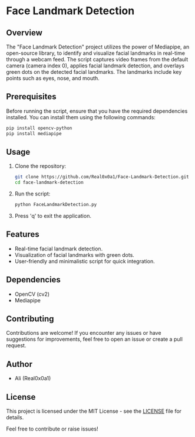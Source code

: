 # Face Landmark Detection

## Overview

The "Face Landmark Detection" project utilizes the power of Mediapipe, an open-source library, to identify and visualize facial landmarks in real-time through a webcam feed. The script captures video frames from the default camera (camera index 0), applies facial landmark detection, and overlays green dots on the detected facial landmarks. The landmarks include key points such as eyes, nose, and mouth.

## Prerequisites

Before running the script, ensure that you have the required dependencies installed. You can install them using the following commands:

```bash
pip install opencv-python
pip install mediapipe
```

## Usage

1. Clone the repository:

   ```bash
   git clone https://github.com/Real0x0a1/Face-Landmark-Detection.git
   cd face-landmark-detection
   ```

2. Run the script:

   ```bash
   python FaceLandmarkDetection.py
   ```

3. Press 'q' to exit the application.

## Features

- Real-time facial landmark detection.
- Visualization of facial landmarks with green dots.
- User-friendly and minimalistic script for quick integration.

## Dependencies

- OpenCV (cv2)
- Mediapipe

## Contributing

Contributions are welcome! If you encounter any issues or have suggestions for improvements, feel free to open an issue or create a pull request.

## Author
- Ali (Real0x0a1)

## License
This project is licensed under the MIT License - see the [LICENSE](LICENSE) file for details.

Feel free to contribute or raise issues!
